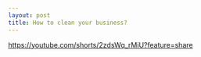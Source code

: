 ```yaml
---
layout: post
title: How to clean your business?
---
```

https://youtube.com/shorts/2zdsWq_rMiU?feature=share